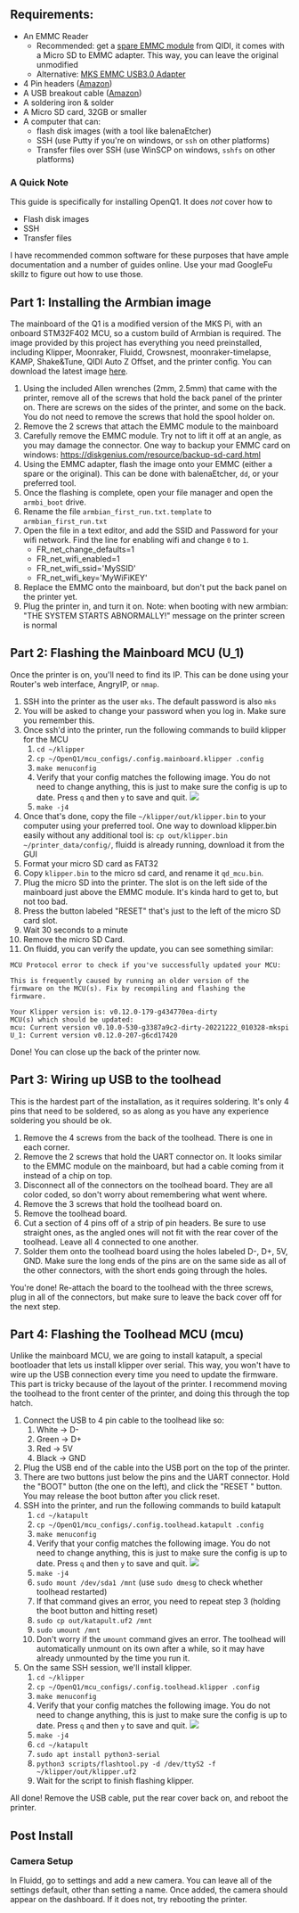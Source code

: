 ## Requirements:
- An EMMC Reader
  - Recommended: get a [spare EMMC module](https://qidi3d.com/products/x-max-3-x-plus-3-x-smart-3-emmc-32g) from QIDI, it comes with a Micro SD to EMMC adapter. This way, you can leave the original unmodified 
  - Alternative: [MKS EMMC USB3.0 Adapter](https://a.co/d/8AeMtbJ)
- 4 Pin headers ([Amazon](https://a.co/d/gyoWu87))
- A USB breakout cable ([Amazon](https://a.co/d/8RZnE3A))
- A soldering iron & solder
- A Micro SD card, 32GB or smaller
- A computer that can:
	- flash disk images (with a tool like balenaEtcher)
	- SSH (use Putty if you're on windows, or `ssh` on other platforms) 
	- Transfer files over SSH (use WinSCP on windows, `sshfs` on other platforms)

### A Quick Note
This guide is specifically for installing OpenQ1. It does *not* cover how to
- Flash disk images
- SSH
- Transfer files

I have recommended common software for these purposes that have ample documentation and a number of guides online. Use your mad GoogleFu skillz to figure out how to use those.


## Part 1: Installing the Armbian image
The mainboard of the Q1 is a modified version of the MKS Pi, with an onboard STM32F402 MCU, so a custom build of Armbian is required. The image provided by this project has everything you need preinstalled, including Klipper, Moonraker, Fluidd, Crowsnest, moonraker-timelapse, KAMP, Shake&Tune, QIDI Auto Z Offset, and the printer config. You can download the latest image [here](https://github.com/frap129/armbian_qidi-q1-pro/releases).

1. Using the included Allen wrenches (2mm, 2.5mm) that came with the printer, remove all of the screws that hold the back panel of the printer on. There are screws on the sides of the printer, and some on the back. You do not need to remove the screws that hold the spool holder on. 
2. Remove the 2 screws that attach the EMMC module to the mainboard
3. Carefully remove the EMMC module. Try not to lift it off at an angle, as you may damage the connector.
One way to backup your EMMC card on windows: https://diskgenius.com/resource/backup-sd-card.html
4. Using the EMMC adapter, flash the image onto your EMMC (either a spare or the original). This can be done with balenaEtcher, `dd`, or your preferred tool.
5. Once the flashing is complete, open your file manager and open the `armbi_boot` drive. 
6. Rename the file `armbian_first_run.txt.template` to `armbian_first_run.txt`
7. Open the file in a text editor, and add the SSID and Password for your wifi network. Find the line for enabling wifi and change `0` to `1`.
	- FR_net_change_defaults=1
	- FR_net_wifi_enabled=1
	- FR_net_wifi_ssid='MySSID'
	- FR_net_wifi_key='MyWiFiKEY'
8. Replace the EMMC onto the mainboard, but don't put the back panel on the printer yet.
9. Plug the printer in, and turn it on.
Note: when booting with new armbian: "THE SYSTEM STARTS ABNORMALLY!" message on the printer screen is normal


## Part 2: Flashing the Mainboard MCU (U_1)
Once the printer is on, you'll need to find its IP. This can be done using your Router's web interface, AngryIP, or `nmap`.
1. SSH into the printer as the user `mks`. The default password is also `mks`
2. You will be asked to change your password when you log in. Make sure you remember this.
3. Once ssh'd into the printer, run the following commands to build klipper for the MCU
	1. `cd ~/klipper`
	2. `cp ~/OpenQ1/mcu_configs/.config.mainboard.klipper .config`
	3. `make menuconfig`
	4. Verify that your config matches the following image. You do not need to change anything, this is just to make sure the config is up to date. Press `q` and then `y` to save and quit.
![](images/config_mainboard_klipper.png)
	5. `make -j4`
4. Once that's done, copy the file `~/klipper/out/klipper.bin` to your computer using your preferred tool.
	One way to download klipper.bin easily without any additional tool is: `cp out/klipper.bin ~/printer_data/config/`, fluidd is already running, download it from the GUI
5. Format your micro SD card as FAT32
6. Copy `klipper.bin` to the micro sd card, and rename it `qd_mcu.bin`. 
7. Plug the micro SD into the printer. The slot is on the left side of the mainboard just above the EMMC module. It's kinda hard to get to, but not too bad.
8. Press the button labeled "RESET" that's just to the left of the micro SD card slot. 
9. Wait 30 seconds to a minute
10. Remove the micro SD Card.
11. On fluidd, you can verify the update, you can see something similar:
```
MCU Protocol error to check if you've successfully updated your MCU:

This is frequently caused by running an older version of the
firmware on the MCU(s). Fix by recompiling and flashing the
firmware.

Your Klipper version is: v0.12.0-179-g434770ea-dirty
MCU(s) which should be updated:
mcu: Current version v0.10.0-530-g3387a9c2-dirty-20221222_010328-mkspi
U_1: Current version v0.12.0-207-g6cd17420
```
Done! You can close up the back of the printer now.


## Part 3: Wiring up USB to the toolhead
This is the hardest part of the installation, as it requires soldering. It's only 4 pins that need to be soldered, so as along as you have any experience soldering you should be ok.
1. Remove the 4 screws from the back of the toolhead. There is one in each corner.
2. Remove the 2 screws that hold the UART connector on. It looks similar to the EMMC module on the mainboard, but had a cable coming from it instead of a chip on top. 
3. Disconnect all of the connectors on the toolhead board. They are all color coded, so don't worry about remembering what went where.
4. Remove the 3 screws that hold the toolhead board on.
5. Remove the toolhead board.
6. Cut a section of 4 pins off of a strip of pin headers. Be sure to use straight ones, as the angled ones will not fit with the rear cover of the toolhead. Leave all 4 connected to one another.
7. Solder them onto the toolhead board using the holes labeled D-, D+, 5V, GND. Make sure the long ends of the pins are on the same side as all of the other connectors, with the short ends going through the holes.

You're done! Re-attach the board to the toolhead with the three screws, plug in all of the connectors, but make sure to leave the back cover off for the next step.


## Part 4: Flashing the Toolhead MCU (mcu)
Unlike the mainboard MCU, we are going to install katapult, a special bootloader that lets us install klipper over serial. This way, you won't have to wire up the USB connection every time you need to update the firmware. This part is tricky because of the layout of the printer. I recommend moving the toolhead to the front center of the printer, and doing this through the top hatch.
1. Connect the USB to 4 pin cable to the toolhead like so:
	1. White -> D-
	2. Green -> D+
	3. Red -> 5V
	4. Black -> GND
2. Plug the USB end of the cable into the USB port on the top of the printer.
3. There are two buttons just below the pins and the UART connector. Hold the "BOOT" button (the one on the left), and click the "RESET " button. You may release the boot button after you click reset.
4. SSH into the printer, and run the following commands to build katapult
	1. `cd ~/katapult`
	2. `cp ~/OpenQ1/mcu_configs/.config.toolhead.katapult .config`
	3. `make menuconfig`
	4. Verify that your config matches the following image. You do not need to change anything, this is just to make sure the config is up to date. Press `q` and then `y` to save and quit.
![](images/config_toolhead_katapult.png)
	5. `make -j4`
	6. `sudo mount /dev/sda1 /mnt` (use `sudo dmesg` to check whether toolhead restarted)
	7. If that command gives an error, you need to repeat step 3 (holding the boot button and hitting reset)
	8. `sudo cp out/katapult.uf2 /mnt`
	9. `sudo umount /mnt`
	10. Don't worry if the `umount` command gives an error. The toolhead will automatically unmount on its own after a while, so it may have already unmounted by the time you run it.
5. On the same SSH session, we'll install klipper.
	1. `cd ~/klipper`
	2. `cp ~/OpenQ1/mcu_configs/.config.toolhead.klipper .config`
	3. `make menuconfig`
	4. Verify that your config matches the following image. You do not need to change anything, this is just to make sure the config is up to date. Press `q` and then `y` to save and quit.
![](images/config_toolhead_klipper.png)
	5. `make -j4`
	6. `cd ~/katapult`
	7. `sudo apt install python3-serial`
	8. `python3 scripts/flashtool.py -d /dev/ttyS2 -f ~/klipper/out/klipper.uf2`
	9. Wait for the script to finish flashing klipper.

All done! Remove the USB cable, put the rear cover back on, and reboot the printer.

## Post Install

### Camera Setup
In Fluidd, go to settings and add a new camera. You can leave all of the settings default, other than setting a name. Once added, the camera should appear on the dashboard. If it does not, try rebooting the printer.
